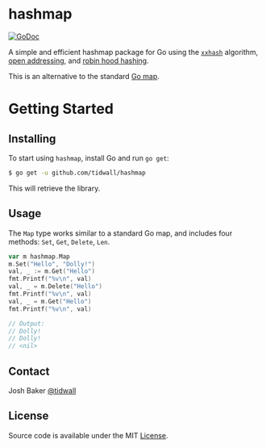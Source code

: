 # hashmap

[![GoDoc](https://img.shields.io/badge/api-reference-blue.svg?style=flat-square)](https://godoc.org/github.com/tidwall/hashmap)

A simple and efficient hashmap package for Go using the
[`xxhash`](http://www.xxhash.com) algorithm,
[open addressing](https://en.wikipedia.org/wiki/Hash_table#Open_addressing), and
[robin hood hashing](https://en.wikipedia.org/wiki/Hash_table#Robin_Hood_hashing).

This is an alternative to the standard [Go map](https://golang.org/ref/spec#Map_types).

# Getting Started

## Installing

To start using `hashmap`, install Go and run `go get`:

```sh
$ go get -u github.com/tidwall/hashmap
```

This will retrieve the library.

## Usage

The `Map` type works similar to a standard Go map, and includes four methods:
`Set`, `Get`, `Delete`, `Len`.

```go
var m hashmap.Map
m.Set("Hello", "Dolly!")
val, _ := m.Get("Hello")
fmt.Printf("%v\n", val)
val, _ = m.Delete("Hello")
fmt.Printf("%v\n", val)
val, _ = m.Get("Hello")
fmt.Printf("%v\n", val)

// Output:
// Dolly!
// Dolly!
// <nil>
```

## Contact

Josh Baker [@tidwall](http://twitter.com/tidwall)

## License

Source code is available under the MIT [License](/LICENSE).
